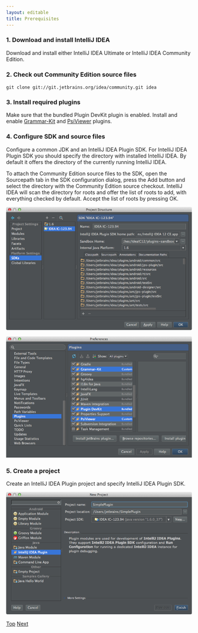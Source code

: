 ```yaml
---
layout: editable
title: Prerequisites
---
```


<!--
INITIAL_SOURCE https://confluence.jetbrains.com/display/IntelliJIDEA/Prerequisites
-->



### 1. Download and install IntelliJ IDEA

Download and install either IntelliJ IDEA Ultimate or IntelliJ IDEA Community Edition.

### 2. Check out Community Edition source files

```
git clone git://git.jetbrains.org/idea/community.git idea
```

### 3. Install required plugins

Make sure that the bundled Plugin DevKit plugin is enabled.
Install and enable
[Grammar-Kit](http://plugins.intellij.net/plugin?pluginId=6606)
and
[PsiViewer](http://plugins.intellij.net/plugin/?null&pluginId=227)
plugins.

### 4. Configure SDK and source files

Configure a common JDK and an IntelliJ IDEA Plugin SDK.
For IntelliJ IDEA Plugin SDK you should specify the directory with installed IntelliJ IDEA.
By default it offers the directory of the currently running IntelliJ IDEA.

To attach the Community Edition source files to the SDK, open the Sourcepath tab in the SDK configuration dialog, press the Add button and select the directory with the Community Edition source checkout.
IntelliJ IDEA will scan the directory for roots and offer the list of roots to add, with everything checked by default.
Accept the list of roots by pressing OK.

![Project SDK](img/cls_tutorial/project_sdk.png)

![Plugins](img/cls_tutorial/plugins.png)

### 5. Create a project

Create an IntelliJ IDEA Plugin project and specify IntelliJ IDEA Plugin SDK.

![New Project](img/cls_tutorial/new_project.png)

[Top](cls_tutorial.html)
[Next](language_and_filetype.md)

